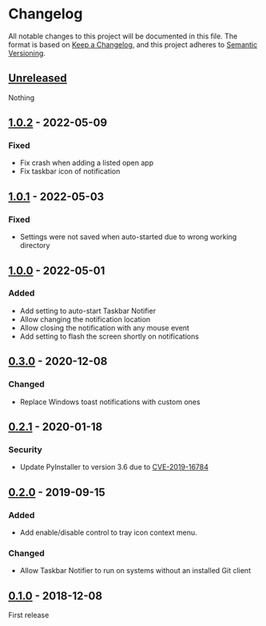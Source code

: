 # Changelog
All notable changes to this project will be documented in this file. The format is based on [Keep a Changelog](https://keepachangelog.com/en/1.0.0/),
and this project adheres to [Semantic Versioning](https://semver.org/spec/v2.0.0.html).

## [Unreleased]
Nothing

## [1.0.2] - 2022-05-09
### Fixed
- Fix crash when adding a listed open app
- Fix taskbar icon of notification

## [1.0.1] - 2022-05-03
### Fixed
- Settings were not saved when auto-started due to wrong working directory

## [1.0.0] - 2022-05-01
### Added
- Add setting to auto-start Taskbar Notifier
- Allow changing the notification location
- Allow closing the notification with any mouse event
- Add setting to flash the screen shortly on notifications

## [0.3.0] - 2020-12-08
### Changed
- Replace Windows toast notifications with custom ones

## [0.2.1] - 2020-01-18
### Security
- Update PyInstaller to version 3.6 due to [CVE-2019-16784](https://github.com/advisories/GHSA-7fcj-pq9j-wh2r)

## [0.2.0] - 2019-09-15
### Added
- Add enable/disable control to tray icon context menu.

### Changed
- Allow Taskbar Notifier to run on systems without an installed Git client

## [0.1.0] - 2018-12-08
First release

[Unreleased]: https://github.com/rfkd/TaskbarNotifier/compare/1.0.2...HEAD
[1.0.2]: https://github.com/rfkd/TaskbarNotifier/compare/1.0.1...1.0.2
[1.0.1]: https://github.com/rfkd/TaskbarNotifier/compare/1.0.0...1.0.1
[1.0.0]: https://github.com/rfkd/TaskbarNotifier/compare/0.3.0...1.0.0
[0.3.0]: https://github.com/rfkd/TaskbarNotifier/compare/0.2.1...0.3.0
[0.2.1]: https://github.com/rfkd/TaskbarNotifier/compare/0.2.0...0.2.1
[0.2.0]: https://github.com/rfkd/TaskbarNotifier/compare/0.1.0...0.2.0
[0.1.0]: https://github.com/rfkd/TaskbarNotifier/releases/tag/0.1.0

